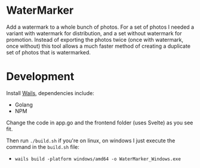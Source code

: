 # WaterMarker

Add a watermark to a whole bunch of photos.
For a set of photos I needed a variant with watermark for distribution, and a set without watermark for promotion. Instead of exporting the photos twice (once with watermark, once without) this tool allows a much faster method of creating a duplicate set of photos that is watermarked.

# Development
Install [Wails](https://wails.io/docs/gettingstarted/installation/), dependencies include:
- Golang
- NPM

Change the code in app.go and the frontend folder (uses Svelte) as you see fit.

Then run `./build.sh` if you're on linux, on windows I just execute the command in the `build.sh` file:
- `wails build -platform windows/amd64 -o WaterMarker_Windows.exe`

